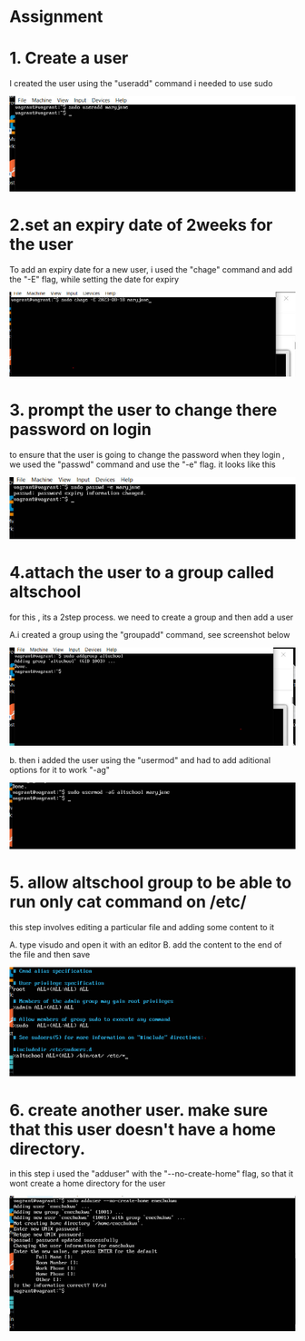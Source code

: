 <!-- @format -->

# Assignment

# 1. Create a user

I created the user using the "useradd" command i needed to use sudo

<img src="./images/img1.jpg"/>

# 2.set an expiry date of 2weeks for the user

To add an expiry date for a new user, i used the "chage" command and add the "-E" flag, while setting the date for expiry

<img src="./images/img5.jpg"/>

# 3. prompt the user to change there password on login

to ensure that the user is going to change the password when they login , we used the "passwd" command and use the "-e" flag. it looks like this

<img src="./images/img8.jpg"/>

# 4.attach the user to a group called altschool

for this , its a 2step process. we need to create a group and then add a user

A.i created a group using the "groupadd" command, see screenshot below

<img src="./images/img7.jpg"/>

b. then i added the user using the "usermod" and had to add aditional options for it to work "-ag"

<img src="./images/img9.jpg"/>

# 5. allow altschool group to be able to run only cat command on /etc/

this step involves editing a particular file and adding some content to it

A. type visudo and open it with an editor
B. add the content to the end of the file and then save

<img src="./images/img2.jpg"/>

# 6. create another user. make sure that this user doesn't have a home directory.

in this step i used the "adduser" with the "--no-create-home" flag, so that it wont create a home directory for the user

<img src="./images/img3.jpg"/>
